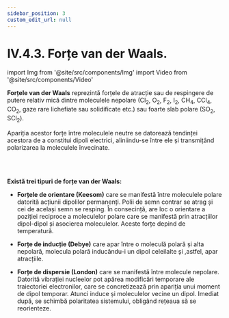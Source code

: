 ```yaml
---
sidebar_position: 3
custom_edit_url: null
---
```


# IV.4.3. Forțe van der Waals.




import Img from '@site/src/components/Img'
import Video from '@site/src/components/Video'


<div class="alert alert--primary" role="alert">

**Forțele van der Waals** reprezintă forțele de atracție sau de respingere de putere relativ mică dintre moleculele nepolare (Cl<sub>2</sub>, O<sub>2</sub>, F<sub>2</sub>, I<sub>2</sub>, CH<sub>4</sub>, CCl<sub>4</sub>, CO<sub>2</sub>, gaze rare lichefiate sau solidificate etc.) sau foarte slab polare (SO<sub>2</sub>, SCl<sub>2</sub>).

Apariția acestor forțe între moleculele neutre se datorează tendinței acestora de a constitui dipoli electrici, aliniindu-se între ele și transmițând polarizarea la moleculele învecinate. 




</div>

<br></br>


<div class="alert alert--primary" role="alert">


**Există trei tipuri de forțe van der Waals:**

- **Forțele de orientare (Keesom)** care se manifestă între moleculele polare datorită acțiunii dipolilor permanenți. Polii de semn contrar se atrag și cei de același semn se resping. În consecință, are loc o orientare a poziției reciproce a moleculelor polare care se manifestă prin atracțiilor dipol-dipol și asocierea moleculelor. Aceste forțe depind de temperatură.

- **Forțe de inducție (Debye)** care apar între o moleculă polară și alta nepolară, molecula polară inducându-i un dipol celeilalte și ,astfel, apar atracțiile. 

- **Forțe de dispersie (London)** care se manifestă între molecule nepolare. Datorită vibrației nucleelor pot apărea modificări temporare ale traiectoriei electronilor, care se concretizează prin apariția unui moment de dipol temporar. Atunci induce și moleculelor vecine un dipol. Imediat după, se schimbă polaritatea sistemului, obligând rețeaua să se reorienteze.




</div>

